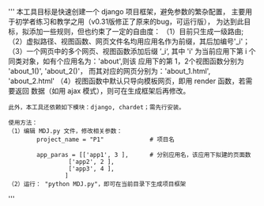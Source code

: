 '''
    本工具目标是快速创建一个 django 项目框架，避免参数的繁杂配置，
    主要用于初学者练习和教学之用（v0.31版修正了原来的bug，可运行版），
    为达到此目标，拟添加一些规则，但也约束了一定的自由度：
    （1）目前只生成一级路由;
    （2）虚拟路径、视图函数、网页文件名均用应用名作为前缀，其后加编号'_i'；
    （3）一个网页中的多个网页、视图函数添加后缀 ’_i‘, 其中 'i'
        为当前应用下第 i 个同类对象，如有个应用名为：'about',则该
        应用下的第 1，2个视图函数分别为 'about_1()', 'about_2()'，
        而其对应的网页分别为：'about_1.html', 'about_2.html'
    （4）视图函数中默认只导向模板网页，即用 render 函数，若需要返回
            数据（如用 ajax 模式），则可在生成框架后再修改。

    此外，本工具还依赖如下模块：django, chardet；需先行安装。

    使用方法：
    （1）编辑 MDJ.py 文件，修改相关参数：
            project_name = "P1"             # 项目名
            
            app_paras = [['app1', 3 ],      # 分别应用名，该应用下拟建的页面数
                     ['app2', 2 ],
                     ['app3', 4 ],
                    ]
    （2）运行： "python MDJ.py"，即可在当前目录下生成项目框架
    
'''
